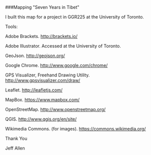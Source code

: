 ###Mapping "Seven Years in Tibet"


I built this map for a project in GGR225 at the University of Toronto.

Tools:

Adobe Brackets. http://brackets.io/

Adobe Illustrator. Accessed at the University of Toronto.

GeoJson. http://geojson.org/

Google Chrome. http://www.google.com/chrome/

GPS Visualizer, Freehand Drawing Utility. http://www.gpsvisualizer.com/draw/

Leaflet. http://leafletjs.com/

MapBox. https://www.mapbox.com/

OpenStreetMap. http://www.openstreetmap.org/

QGIS. http://www.qgis.org/en/site/

Wikimedia Commons. (for images). https://commons.wikimedia.org/


Thank You

Jeff Allen
